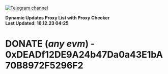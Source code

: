 [![Telegram channel](https://img.shields.io/endpoint?url=https://runkit.io/damiankrawczyk/telegram-badge/branches/master?url=https://t.me/n4z4v0d)](https://t.me/n4z4v0d) 

**Dynamic Updates Proxy List with Proxy Checker**  
**Last Updated: 16.12.23 04:25**

# DONATE (_any evm_) - 0xDEADf12DE9A24b47Da0a43E1bA70B8972F5296F2
